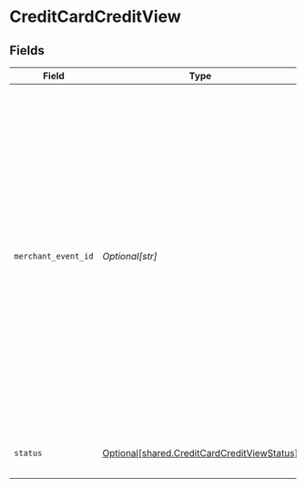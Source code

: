 # CreditCardCreditView


## Fields

| Field                                                                                                                                                                                                                                                                                       | Type                                                                                                                                                                                                                                                                                        | Required                                                                                                                                                                                                                                                                                    | Description                                                                                                                                                                                                                                                                                 | Example                                                                                                                                                                                                                                                                                     |
| ------------------------------------------------------------------------------------------------------------------------------------------------------------------------------------------------------------------------------------------------------------------------------------------- | ------------------------------------------------------------------------------------------------------------------------------------------------------------------------------------------------------------------------------------------------------------------------------------------- | ------------------------------------------------------------------------------------------------------------------------------------------------------------------------------------------------------------------------------------------------------------------------------------------- | ------------------------------------------------------------------------------------------------------------------------------------------------------------------------------------------------------------------------------------------------------------------------------------------- | ------------------------------------------------------------------------------------------------------------------------------------------------------------------------------------------------------------------------------------------------------------------------------------------- |
| `merchant_event_id`                                                                                                                                                                                                                                                                         | *Optional[str]*                                                                                                                                                                                                                                                                             | :heavy_minus_sign:                                                                                                                                                                                                                                                                          | The reference ID associated with a transaction event (auth, capture, refund, void). This is an arbitrary identifier created by the merchant. Bolt does not enforce any uniqueness constraints on this ID. It is up to the merchant to generate identifiers that properly fulfill its needs. | dbe0cd5d-3261-41d9-ba61-49e5b9d07567                                                                                                                                                                                                                                                        |
| `status`                                                                                                                                                                                                                                                                                    | [Optional[shared.CreditCardCreditViewStatus]](undefined/models/shared/creditcardcreditviewstatus.md)                                                                                                                                                                                        | :heavy_minus_sign:                                                                                                                                                                                                                                                                          | The status of the refund to a card.                                                                                                                                                                                                                                                         | succeeded                                                                                                                                                                                                                                                                                   |